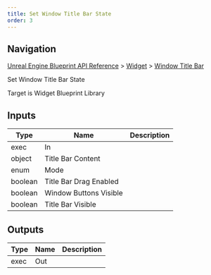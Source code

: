 ```yaml
---
title: Set Window Title Bar State
order: 3
---
```

## Navigation

[Unreal Engine Blueprint API Reference](https://dev.epicgames.com/documentation/en-us/unreal-engine/BlueprintAPI) > [Widget](https://dev.epicgames.com/documentation/en-us/unreal-engine/BlueprintAPI/Widget) > [Window Title Bar](https://dev.epicgames.com/documentation/en-us/unreal-engine/BlueprintAPI/Widget/WindowTitleBar)

Set Window Title Bar State

Target is Widget Blueprint Library

## Inputs

| Type | Name | Description |
| --- | --- | --- |
| exec | In |  |
| object | Title Bar Content |  |
| enum | Mode |  |
| boolean | Title Bar Drag Enabled |  |
| boolean | Window Buttons Visible |  |
| boolean | Title Bar Visible |  |

## Outputs

| Type | Name | Description |
| --- | --- | --- |
| exec | Out |  |
